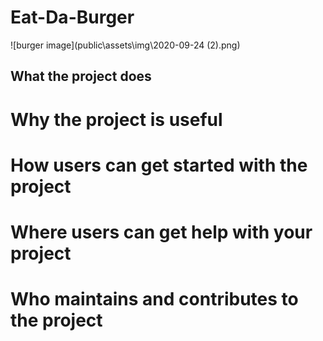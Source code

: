 # Eat-Da-Burger

![burger image](public\assets\img\2020-09-24 (2).png)
## What the project does
# Why the project is useful
# How users can get started with the project
# Where users can get help with your project
# Who maintains and contributes to the project

